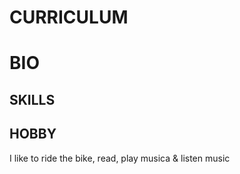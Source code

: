 # CURRICULUM

# BIO

## SKILLS

## HOBBY

I like to ride the bike, read, play musica & listen music 